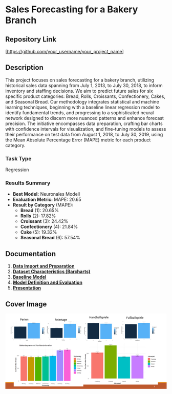 # Sales Forecasting for a Bakery Branch

## Repository Link

[<https://github.com/your_username/your_project_name>]

## Description

This project focuses on sales forecasting for a bakery branch, utilizing historical sales data spanning from July 1, 2013, to July 30, 2018, to inform inventory and staffing decisions. We aim to predict future sales for six specific product categories: Bread, Rolls, Croissants, Confectionery, Cakes, and Seasonal Bread. Our methodology integrates statistical and machine learning techniques, beginning with a baseline linear regression model to identify fundamental trends, and progressing to a sophisticated neural network designed to discern more nuanced patterns and enhance forecast precision. The initiative encompasses data preparation, crafting bar charts with confidence intervals for visualization, and fine-tuning models to assess their performance on test data from August 1, 2018, to July 30, 2019, using the Mean Absolute Percentage Error (MAPE) metric for each product category.

### Task Type

Regression

### Results Summary

-   **Best Model:** Neuronales Modell
-   **Evaluation Metric:** MAPE: 20.65
-   **Result by Category** (MAPE):
    -   **Bread** (1): 20.65%
    -   **Rolls** (2): 17.82%
    -   **Croissant** (3): 24.42%
    -   **Confectionery** (4): 21.84%
    -   **Cake** (5): 19.32%
    -   **Seasonal Bread** (6): 57.54% 

## Documentation

1.  [**Data Import and Preparation**](0_DataPreparation/)
3.  [**Dataset Characteristics (Barcharts)**](1_DatasetCharacteristics/)
4.  [**Baseline Model**](2_BaselineModel/)
5.  [**Model Definition and Evaluation**](3_Model/)
6.  [**Presentation**](4_Presentation/README.md)

## Cover Image

![](CoverImage/cover_image.png)
